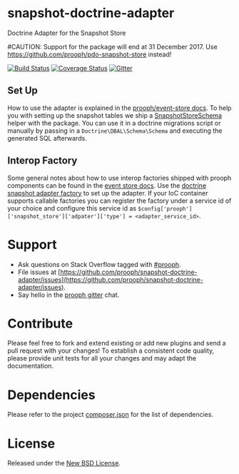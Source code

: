# snapshot-doctrine-adapter

Doctrine Adapter for the Snapshot Store

#CAUTION: Support for the package will end at 31 December 2017. Use https://github.com/prooph/pdo-snapshot-store instead!

[![Build Status](https://travis-ci.org/prooph/snapshot-doctrine-adapter.svg?branch=master)](https://travis-ci.org/prooph/snapshot-doctrine-adapter)
[![Coverage Status](https://coveralls.io/repos/prooph/snapshot-doctrine-adapter/badge.svg?branch=master&service=github)](https://coveralls.io/github/prooph/snapshot-doctrine-adapter?branch=master)
[![Gitter](https://badges.gitter.im/Join%20Chat.svg)](https://gitter.im/prooph/improoph)

## Set Up

How to use the adapter is explained in the [prooph/event-store docs](https://github.com/prooph/event-store/blob/master/docs/snapshots.md). To help you with setting up the snapshot tables we ship a [SnapshotStoreSchema](src/Schema/SnapshotStoreSchema.php) helper with the package. You can use it in a doctrine migrations script or manually by passing in a `Doctrine\DBAL\Schema\Schema` and executing the generated SQL afterwards.

## Interop Factory

Some general notes about how to use interop factories shipped with prooph components can be found in the [event store docs](https://github.com/prooph/event-store/blob/master/docs/interop_factories.md).
Use the [doctrine snapshot adapter factory](src/Container/DoctrineSnapshotAdapterFactory.php) to set up the adapter. If your IoC container supports callable factories
you can register the factory under a service id of your choice and configure this service id as `$config['prooph']['snapshot_store']['adpater']['type'] = <adapter_service_id>`.

# Support

- Ask questions on Stack Overflow tagged with [#prooph](https://stackoverflow.com/questions/tagged/prooph).
- File issues at [https://github.com/prooph/snapshot-doctrine-adapter/issues](https://github.com/prooph/snapshot-doctrine-adapter/issues).
- Say hello in the [prooph gitter](https://gitter.im/prooph/improoph) chat.

# Contribute

Please feel free to fork and extend existing or add new plugins and send a pull request with your changes!
To establish a consistent code quality, please provide unit tests for all your changes and may adapt the documentation.

# Dependencies

Please refer to the project [composer.json](composer.json) for the list of dependencies.

# License

Released under the [New BSD License](LICENSE).
